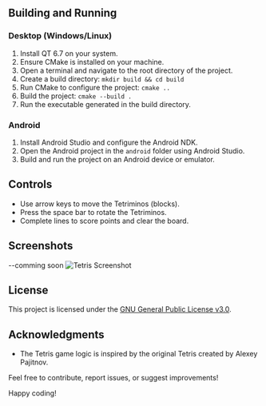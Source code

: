 ## Building and Running

### Desktop (Windows/Linux)

1. Install QT 6.7 on your system.
2. Ensure CMake is installed on your machine.
3. Open a terminal and navigate to the root directory of the project.
4. Create a build directory: `mkdir build && cd build`
5. Run CMake to configure the project: `cmake ..`
6. Build the project: `cmake --build .`
7. Run the executable generated in the build directory.

### Android

1. Install Android Studio and configure the Android NDK.
2. Open the Android project in the `android` folder using Android Studio.
3. Build and run the project on an Android device or emulator.

## Controls

- Use arrow keys to move the Tetriminos (blocks).
- Press the space bar to rotate the Tetriminos.
- Complete lines to score points and clear the board.

## Screenshots
--comming soon
![Tetris Screenshot](screenshots/tetris_screenshot.png)

## License

This project is licensed under the [GNU General Public License v3.0](LICENSE).

## Acknowledgments

- The Tetris game logic is inspired by the original Tetris created by Alexey Pajitnov.

Feel free to contribute, report issues, or suggest improvements!

Happy coding!
